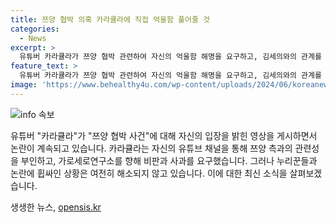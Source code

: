 ```yaml
---
title: 쯔양 협박 의혹 카라큘라에 직접 억울함 풀어줄 것
categories:
  - News
excerpt: >
  유튜버 카라큘라가 쯔양 협박 관련하여 자신의 억울함 해명을 요구하고, 김세의와의 관계를 비판하며 공개적으로 사과를 요구하는 영상을 게시했습니다. 그러나 이에 대한 누리꾼들의 반응은 냉담했고, 여전히 의혹이 남아있는 가운데 검찰은 쯔양 협박 사건을 조사 중입니다. 확인된 녹취록에 따르면, 유튜버 구제역과의 관련성도 논란이 되고 있습니다. 확인된 사실들로 인해 논란이 계속되고 있으며, 수사 결과에 대한 기대와 논란이 계속될 전망입니다.
feature_text: >
  유튜버 카라큘라가 쯔양 협박 관련하여 자신의 억울함 해명을 요구하고, 김세의와의 관계를 비판하며 공개적으로 사과를 요구하는 영상을 게시했습니다. 그러나 이에 대한 누리꾼들의 반응은 냉담했고, 여전히 의혹이 남아있는 가운데 검찰은 쯔양 협박 사건을 조사 중입니다. 확인된 녹취록에 따르면, 유튜버 구제역과의 관련성도 논란이 되고 있습니다. 확인된 사실들로 인해 논란이 계속되고 있으며, 수사 결과에 대한 기대와 논란이 계속될 전망입니다.
image: 'https://www.behealthy4u.com/wp-content/uploads/2024/06/koreanews.jpg'
---
```


<p><img src="https://www.behealthy4u.com/wp-content/uploads/2024/06/koreanews.jpg" alt="info 속보" /></p>

<p>유튜버 "카라큘라"가 "쯔양 협박 사건"에 대해 자신의 입장을 밝힌 영상을 게시하면서 논란이 계속되고 있습니다. 카라큘라는 자신의 유튜브 채널을 통해 쯔양 측과의 관련성을 부인하고, 가로세로연구소를 향해 비판과 사과를 요구했습니다. 그러나 누리꾼들과 논란에 휩싸인 상황은 여전히 해소되지 않고 있습니다. 이에 대한 최신 소식을 살펴보겠습니다.</p>
생생한 뉴스, <a href="https://opensis.kr" rel="dofollow">opensis.kr</a>


